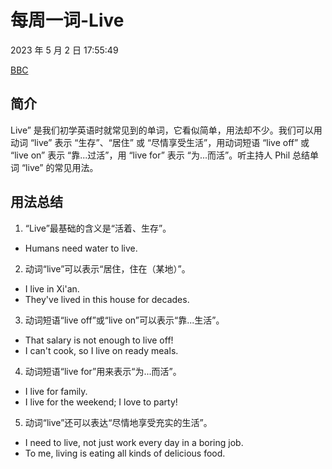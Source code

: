 # 每周一词-Live

2023 年 5 月 2 日 17:55:49

[BBC](https://www.bbc.co.uk/learningenglish/chinese/features/english-in-a-minute/ep-230414)

## 简介

Live” 是我们初学英语时就常见到的单词，它看似简单，用法却不少。我们可以用动词 “live” 表示 “生存”、“居住” 或 “尽情享受生活”，用动词短语 “live off” 或 “live on” 表示 “靠...过活”，用 “live for” 表示 “为...而活”。听主持人 Phil 总结单词 “live” 的常见用法。

## 用法总结

1. “Live”最基础的含义是“活着、生存”。

- Humans need water to live.

2. 动词“live”可以表示“居住，住在（某地）”。

- I live in Xi'an.
- They've lived in this house for decades.

3. 动词短语“live off”或“live on”可以表示“靠...生活”。

- That salary is not enough to live off!
- I can't cook, so I live on ready meals.

4. 动词短语“live for”用来表示“为...而活”。

- I live for family.
- I live for the weekend; I love to party!

5. 动词“live”还可以表达“尽情地享受充实的生活”。

- I need to live, not just work every day in a boring job.
- To me, living is eating all kinds of delicious food.
